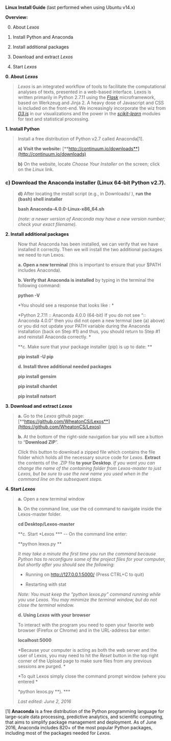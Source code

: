 **Linux Install Guide** (last performed when using Ubuntu v14.x)

**Overview:**

0. About *Lexos*

1. Install Python and Anaconda

2. Install additional packages

3. Download and extract *Lexos*

4. Start *Lexos*

**0. About *Lexos***

> *Lexos* is an integrated workflow of tools to facilitate the computational analyses of texts, presented in a web-based interface. Lexos is written primarily in Python 2.7.11 using the [*Flask*](http://flask.pocoo.org/) microframework, based on Werkzeug and Jinja 2. A heavy dose of Javascript and CSS is included on the front-end. We increasingly incorporate the wiz from [*D3.js*](http://d3js.org/) in our visualizations and the power in the [*scikit-learn*](http://scikit-learn.org/stable/) modules for text and statistical processing.

**1. Install Python**

> Install a free distribution of Python v2.7 called Anaconda[1].
>
> **a) Visit the website:** [**http://continuum.io/downloads**](http://continuum.io/downloads)

> **b)** On the website, locate *Choose Your Installer* on the screen; click on the *Linux* link.

### **c) Download the Anaconda installer** (Linux 64-bit Python v2.7).

> **d)** After locating the install script (e.g., in Downloads/ ), **run the (bash) shell installer**
>
> **bash Anaconda-4.0.0-Linux-x86_64.sh**
>
> *(note: a newer version of Anaconda may have a new version number; check your exact filename).*

**2. Install additional packages**

> Now that Anaconda has been installed, we can verify that we have installed it correctly. Then we will install the two additional packages we need to run Lexos.
>
> **a. Open a new terminal** (this is important to ensure that your $PATH includes Anaconda).
>
> **b. Verify that Anaconda is installed** by typing in the terminal the following command:
>
> **python -V**
>
> *You should see a response that looks like : *
>
> *Python 2.7.11 :: Anaconda 4.0.0 (64-bit) If you do not see “:: Anaconda 4.0.0” then you did not open a new termnal (see (a) above) or you did not update your PATH variable during the Anaconda installation (back on Step #1) and thus, you should return to Step #1 and reinstall Anaconda correctly. *
>
> **c. Make sure that your package installer (pip) is up to date: **
>
> **pip install -U pip**
>
> **d. Install three additional needed packages**
>
> **pip install gensim**
>
> **pip install chardet**
>
> **pip install natsort**

**3. Download and extract *Lexos***

> **a.** Go to the *Lexos* github page: [**https://github.com/WheatonCS/Lexos**](https://github.com/WheatonCS/Lexos)
>
> **b.** At the bottom of the right-side navigation bar you will see a button to “**Download ZIP**”.
>
> Click this button to download a zipped file which contains the file folder which holds all the necessary source code for *Lexos*. **Extract** the contents of the .ZIP file **to your Desktop**. *If you want you can change the name of the containing folder from Lexos-master to just Lexos, but be sure to use the new name you used when in the command line on the subsequent steps.*

**4. Start *Lexos***

> **a.** Open a new terminal window
>
> **b.** <span id="__DdeLink__74_2053500975" class="anchor"></span>On the command line, use the cd command to navigate inside the Lexos-master folder.
>
> **cd Desktop/Lexos-master**
>
> **c. Start *Lexos *** -- On the command line enter:
>
> **python lexos.py **
>
> *It may take a minute the first time you run the command because Python has to reconfigure some of the project files for your computer, but shortly after you should see the following:*
>
> * Running on http://127.0.0.1:5000/ (Press CTRL+C to quit)
>
> * Restarting with stat
>
> *Note: You must keep the “python lexos.py” command running while you use Lexos. You may minimize the terminal window, but do not close the terminal window.*
>
> **d. Using *Lexos* with your browser**
>
> To interact with the program you need to open your favorite web browser (Firefox or Chrome) and in the URL-address bar enter:
>
> **localhost:5000**
>
> *Because your computer is acting as both the web server and the user of Lexos, you may need to hit the *Reset* button in the top right corner of the Upload page to make sure files from any previous sessions are purged. *
>
> *To quit Lexos simply close the command prompt window (where you entered *
>
> *python lexos.py **). ***
>
> *Last edited: June 2, 2016*

[1] **Anaconda** is a free distribution of the Python programming language for large-scale data processing, predictive analytics, and scientific computing, that aims to simplify package management and deployment. As of June 2016, Anaconda includes 820+ of the most popular Python packages, including most of the packages needed for *Lexos*.
